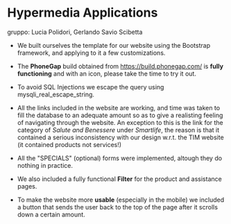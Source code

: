 # Hypermedia Applications
gruppo: Lucia Polidori, Gerlando Savio Scibetta

* We built ourselves the template for our website using the Bootstrap framework, and applying to it a few customizations.

* The **PhoneGap** build obtained from https://build.phonegap.com/ is **fully functioning** and with an icon, please take the time to try it out.

* To avoid SQL Injections we escape the query using mysqli_real_escape_string.

* All the links included in the website are working, and time was taken to fill the database to an adequate amount so as to give a realisting feeling of navigating through the website. 
An exception to this is the link for the category of *Salute and Benessere* under *Smartlife*, the reason is that it contained a serious inconsistency with our 
design w.r.t. the TIM website (it contained products not services!)

* All the "SPECIALS" (optional) forms were implemented, altough they do nothing in practice.

* We also included a fully functional **Filter** for the product and assistance pages.

* To make the website more **usable** (especially in the mobile) we included a button that sends the user back to the top of the page after it scrolls down a certain amount. 